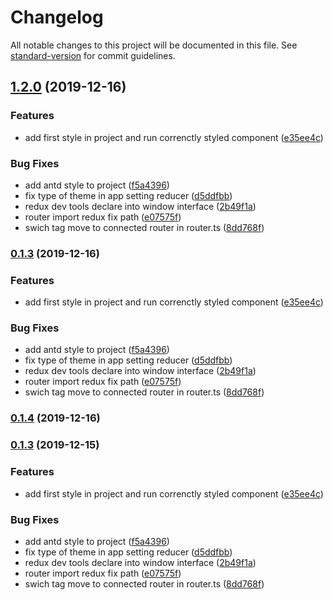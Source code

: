 # Changelog

All notable changes to this project will be documented in this file. See [standard-version](https://github.com/conventional-changelog/standard-version) for commit guidelines.

## [1.2.0](https://github.com/Mostafasaffari/Simple-React-Dashboard-AntDesign/compare/v0.1.1...v1.2.0) (2019-12-16)


### Features

* add first style in project and run correnctly styled component ([e35ee4c](https://github.com/Mostafasaffari/Simple-React-Dashboard-AntDesign/commit/e35ee4c124e9c1a5cfb5a71dfd70a1422b9b7503))


### Bug Fixes

* add antd style to project ([f5a4396](https://github.com/Mostafasaffari/Simple-React-Dashboard-AntDesign/commit/f5a4396ef53b76b1ec0ad04f5d894879fa529daf))
* fix type of theme in app setting reducer ([d5ddfbb](https://github.com/Mostafasaffari/Simple-React-Dashboard-AntDesign/commit/d5ddfbbce39cb2e543586d619c9d4c1bc44a10cd))
* redux dev tools declare into window interface ([2b49f1a](https://github.com/Mostafasaffari/Simple-React-Dashboard-AntDesign/commit/2b49f1aea517dfc63d7265f1032ad69b1e9cb77a))
* router import redux fix path ([e07575f](https://github.com/Mostafasaffari/Simple-React-Dashboard-AntDesign/commit/e07575fc62da1ac522e4fad76910d5239b751310))
* swich tag move to connected router in router.ts ([8dd768f](https://github.com/Mostafasaffari/Simple-React-Dashboard-AntDesign/commit/8dd768f70e465e234d0a9d0fb99947c27469e1ec))

### [0.1.3](https://github.com/Mostafasaffari/Simple-React-Dashboard-AntDesign/compare/v0.1.1...v0.1.3) (2019-12-16)


### Features

* add first style in project and run correnctly styled component ([e35ee4c](https://github.com/Mostafasaffari/Simple-React-Dashboard-AntDesign/commit/e35ee4c124e9c1a5cfb5a71dfd70a1422b9b7503))


### Bug Fixes

* add antd style to project ([f5a4396](https://github.com/Mostafasaffari/Simple-React-Dashboard-AntDesign/commit/f5a4396ef53b76b1ec0ad04f5d894879fa529daf))
* fix type of theme in app setting reducer ([d5ddfbb](https://github.com/Mostafasaffari/Simple-React-Dashboard-AntDesign/commit/d5ddfbbce39cb2e543586d619c9d4c1bc44a10cd))
* redux dev tools declare into window interface ([2b49f1a](https://github.com/Mostafasaffari/Simple-React-Dashboard-AntDesign/commit/2b49f1aea517dfc63d7265f1032ad69b1e9cb77a))
* router import redux fix path ([e07575f](https://github.com/Mostafasaffari/Simple-React-Dashboard-AntDesign/commit/e07575fc62da1ac522e4fad76910d5239b751310))
* swich tag move to connected router in router.ts ([8dd768f](https://github.com/Mostafasaffari/Simple-React-Dashboard-AntDesign/commit/8dd768f70e465e234d0a9d0fb99947c27469e1ec))

### [0.1.4](https://github.com/Mostafasaffari/Simple-React-Dashboard-AntDesign/compare/v0.1.3...v0.1.4) (2019-12-16)

### [0.1.3](https://github.com/Mostafasaffari/Simple-React-Dashboard-AntDesign/compare/v0.1.1...v0.1.3) (2019-12-15)


### Features

* add first style in project and run correnctly styled component ([e35ee4c](https://github.com/Mostafasaffari/Simple-React-Dashboard-AntDesign/commit/e35ee4c124e9c1a5cfb5a71dfd70a1422b9b7503))


### Bug Fixes

* add antd style to project ([f5a4396](https://github.com/Mostafasaffari/Simple-React-Dashboard-AntDesign/commit/f5a4396ef53b76b1ec0ad04f5d894879fa529daf))
* fix type of theme in app setting reducer ([d5ddfbb](https://github.com/Mostafasaffari/Simple-React-Dashboard-AntDesign/commit/d5ddfbbce39cb2e543586d619c9d4c1bc44a10cd))
* redux dev tools declare into window interface ([2b49f1a](https://github.com/Mostafasaffari/Simple-React-Dashboard-AntDesign/commit/2b49f1aea517dfc63d7265f1032ad69b1e9cb77a))
* router import redux fix path ([e07575f](https://github.com/Mostafasaffari/Simple-React-Dashboard-AntDesign/commit/e07575fc62da1ac522e4fad76910d5239b751310))
* swich tag move to connected router in router.ts ([8dd768f](https://github.com/Mostafasaffari/Simple-React-Dashboard-AntDesign/commit/8dd768f70e465e234d0a9d0fb99947c27469e1ec))
